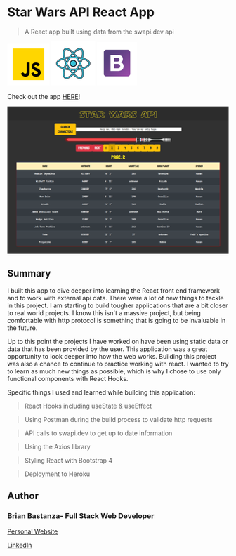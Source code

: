 # Star Wars API React App

> A React app built using data from the swapi.dev api

![js](ReadmeImages/javascript.png) ![html](ReadmeImages/react.png) ![css](ReadmeImages/bootstrap.png)

Check out the app [HERE](https://bb-star-wars-api.herokuapp.com/)!

![Screenshot](ReadmeImages/screenshot.png)

## Summary

I built this app to dive deeper into learning the React front end framework and to work with external api data. There were a lot of new things to tackle in this project. I am starting to build tougher applications that are a bit closer to real world projects. I know this isn't a massive project, but being comfortable with http protocol is something that is going to be invaluable in the future.

Up to this point the projects I have worked on have been using static data or data that has been provided by the user. This application was a great opportunity to look deeper into how the web works. Building this project was also a chance to continue to practice working with react. I wanted to try to learn as much new things as possible, which is why I chose to use only functional components with React Hooks.

Specific things I used and learned while building this application:

> React Hooks including useState & useEffect

> Using Postman during the build process to validate http requests

> API calls to swapi.dev to get up to date information

> Using the Axios library

> Styling React with Bootstrap 4

> Deployment to Heroku

## Author

### Brian Bastanza- Full Stack Web Developer

<a href="https://www.brianbastanza.me/" target="_blank" rel="noopener">Personal Website</a>

[LinkedIn](https://www.linkedin.com/in/bbastanza)
